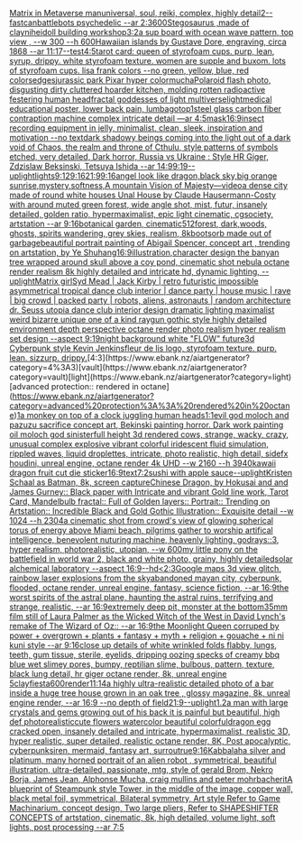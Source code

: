 [Matrix in Metaverse man](https://www.ebank.nz/aiartgenerator?category=Matrix%20in%20Metaverse%20man)[universal, soul, reiki, complex, highly detail](https://www.ebank.nz/aiartgenerator?category=universal%2C%20soul%2C%20reiki%2C%20complex%2C%20highly%20detail)[2](https://www.ebank.nz/aiartgenerator?category=2)[--fast](https://www.ebank.nz/aiartgenerator?category=--fast)[can](https://www.ebank.nz/aiartgenerator?category=can)[battlebots psychedelic --ar 2:3](https://www.ebank.nz/aiartgenerator?category=battlebots%20psychedelic%20--ar%202%3A3)[600](https://www.ebank.nz/aiartgenerator?category=600)[Stegosaurus ,made of clay](https://www.ebank.nz/aiartgenerator?category=Stegosaurus%20%2Cmade%20of%20clay)[nihei](https://www.ebank.nz/aiartgenerator?category=nihei)[doll building workshop](https://www.ebank.nz/aiartgenerator?category=doll%20building%20workshop)[3:2](https://www.ebank.nz/aiartgenerator?category=3%3A2)[a sup board with ocean wave pattern, top view , --w 300 --h 600](https://www.ebank.nz/aiartgenerator?category=a%20sup%20board%20with%20ocean%20wave%20pattern%2C%20top%20view%20%2C%20--w%20300%20--h%20600)[Hawaiian islands by Gustave Dore, engraving, circa 1868 --ar 11:17](https://www.ebank.nz/aiartgenerator?category=Hawaiian%20islands%20by%20Gustave%20Dore%2C%20engraving%2C%20circa%201868%20--ar%2011%3A17)[--test](https://www.ebank.nz/aiartgenerator?category=--test)[4:5](https://www.ebank.nz/aiartgenerator?category=4%3A5)[tarot card: queen of styrofoam cups. purp, lean, syrup, drippy. white styrofoam texture. women are supple and buxom. lots of styrofoam cups. lisa frank colors --no green, yellow, blue, red colors](https://www.ebank.nz/aiartgenerator?category=tarot%20card%3A%20queen%20of%20styrofoam%20cups.%20purp%2C%20lean%2C%20syrup%2C%20drippy.%20white%20styrofoam%20texture.%20women%20are%20supple%20and%20buxom.%20lots%20of%20styrofoam%20cups.%20lisa%20frank%20colors%20--no%20green%2C%20yellow%2C%20blue%2C%20red%20colors)[edges](https://www.ebank.nz/aiartgenerator?category=edges)[jurassic park Pixar hyper color](https://www.ebank.nz/aiartgenerator?category=jurassic%20park%20Pixar%20hyper%20color)[mucha](https://www.ebank.nz/aiartgenerator?category=mucha)[Polaroid flash photo, disgusting dirty cluttered hoarder kitchen, molding rotten radioactive festering human head](https://www.ebank.nz/aiartgenerator?category=Polaroid%20flash%20photo%2C%20disgusting%20dirty%20cluttered%20hoarder%20kitchen%2C%20molding%20rotten%20radioactive%20festering%20human%20head)[fractal goddesses of light multiverse](https://www.ebank.nz/aiartgenerator?category=fractal%20goddesses%20of%20light%20multiverse)[light](https://www.ebank.nz/aiartgenerator?category=light)[medical educational poster, lower back pain, lumbago](https://www.ebank.nz/aiartgenerator?category=medical%20educational%20poster%2C%20lower%20back%20pain%2C%20lumbago)[top](https://www.ebank.nz/aiartgenerator?category=top)[1](https://www.ebank.nz/aiartgenerator?category=1)[steel glass carbon fiber contraption machine complex intricate detail —ar 4:5](https://www.ebank.nz/aiartgenerator?category=steel%20glass%20carbon%20fiber%20contraption%20machine%20complex%20intricate%20detail%20%E2%80%94ar%204%3A5)[mask](https://www.ebank.nz/aiartgenerator?category=mask)[16:9](https://www.ebank.nz/aiartgenerator?category=16%3A9)[insect recording equipment in jelly, minimalist, clean, sleek, inspiration and motivation --no text](https://www.ebank.nz/aiartgenerator?category=insect%20recording%20equipment%20in%20jelly%2C%20minimalist%2C%20clean%2C%20sleek%2C%20inspiration%20and%20motivation%20--no%20text)[dark shadowy beings coming into the light out of a dark void of Chaos, the realm and throne of Cthulu, style patterns of symbols etched, very detailed, Dark horror, Russia vs Ukraine : Style HR Giger, Zdzislaw Beksinski, Tetsuya Ishida --ar 14:9](https://www.ebank.nz/aiartgenerator?category=dark%20shadowy%20beings%20coming%20into%20the%20light%20out%20of%20a%20dark%20void%20of%20Chaos%2C%20the%20realm%20and%20throne%20of%20Cthulu%2C%20style%20patterns%20of%20symbols%20etched%2C%20very%20detailed%2C%20Dark%20horror%2C%20Russia%20vs%20Ukraine%20%3A%20Style%20HR%20Giger%2C%20Zdzislaw%20Beksinski%2C%20Tetsuya%20Ishida%20--ar%2014%3A9)[9:19](https://www.ebank.nz/aiartgenerator?category=9%3A19)[--uplight](https://www.ebank.nz/aiartgenerator?category=--uplight)[lights](https://www.ebank.nz/aiartgenerator?category=lights)[9:12](https://www.ebank.nz/aiartgenerator?category=9%3A12)[9:16](https://www.ebank.nz/aiartgenerator?category=9%3A16)[21:9](https://www.ebank.nz/aiartgenerator?category=21%3A9)[9:16](https://www.ebank.nz/aiartgenerator?category=9%3A16)[angel look like dragon,black sky,big orange sunrise,mystery,softness,A mountain Vision of Majesty—video](https://www.ebank.nz/aiartgenerator?category=angel%20look%20like%20dragon%2Cblack%20sky%2Cbig%20orange%20sunrise%2Cmystery%2Csoftness%2CA%20mountain%20Vision%20of%20Majesty%E2%80%94video)[a dense city made of round white houses Unal House by Claude Hausermann-Costy with around muted green forest, wide angle shot, mist, futur, insanely detailed, golden ratio, hypermaximalist, epic light cinematic, cgsociety, artstation --ar 9:16](https://www.ebank.nz/aiartgenerator?category=a%20dense%20city%20made%20of%20round%20white%20houses%20Unal%20House%20by%20Claude%20Hausermann-Costy%20with%20around%20muted%20green%20forest%2C%20wide%20angle%20shot%2C%20mist%2C%20futur%2C%20insanely%20detailed%2C%20golden%20ratio%2C%20hypermaximalist%2C%20epic%20light%20cinematic%2C%20cgsociety%2C%20artstation%20--ar%209%3A16)[botanical garden, cinematic](https://www.ebank.nz/aiartgenerator?category=botanical%20garden%2C%20cinematic)[512](https://www.ebank.nz/aiartgenerator?category=512)[forest, dark,woods, ghosts, spirits wandering, grey skies, realism, 8k](https://www.ebank.nz/aiartgenerator?category=forest%2C%20dark%2Cwoods%2C%20ghosts%2C%20spirits%20wandering%2C%20grey%20skies%2C%20realism%2C%208k)[boots](https://www.ebank.nz/aiartgenerator?category=boots)[orb made out of garbage](https://www.ebank.nz/aiartgenerator?category=orb%20made%20out%20of%20garbage)[beautiful portrait painting of Abigail Spencer, concept art , trending on artstation, by Ye Shuhang](https://www.ebank.nz/aiartgenerator?category=beautiful%20portrait%20painting%20of%20Abigail%20Spencer%2C%20concept%20art%20%2C%20trending%20on%20artstation%2C%20by%20Ye%20Shuhang)[16:9](https://www.ebank.nz/aiartgenerator?category=16%3A9)[illustration,](https://www.ebank.nz/aiartgenerator?category=illustration%2C)[character design the banyan tree wrapped around skull above a coy pond, cinematic shot nebula octane render realism 8k highly detailed and intricate hd, dynamic lighting, --uplight](https://www.ebank.nz/aiartgenerator?category=character%20design%20the%20banyan%20tree%20wrapped%20around%20skull%20above%20a%20coy%20pond%2C%20cinematic%20shot%20nebula%20octane%20render%20realism%208k%20highly%20detailed%20and%20intricate%20hd%2C%20dynamic%20lighting%2C%20--uplight)[Matrix girl](https://www.ebank.nz/aiartgenerator?category=Matrix%20girl)[Syd Mead | Jack Kirby | retro futuristic impossible asymmetrical tropical dance club interior | dance party | house music | rave | big crowd | packed party |  robots, aliens, astronauts | random architecture dr. Seuss utopia dance club interior design dramatic lighting maximalist weird bizarre unique one of a kind raygun gothic style highly detailed environment depth perspective octane render photo realism hyper realism set design --aspect 9:19](https://www.ebank.nz/aiartgenerator?category=Syd%20Mead%20%7C%20Jack%20Kirby%20%7C%20retro%20futuristic%20impossible%20asymmetrical%20tropical%20dance%20club%20interior%20%7C%20dance%20party%20%7C%20house%20music%20%7C%20rave%20%7C%20big%20crowd%20%7C%20packed%20party%20%7C%20%20robots%2C%20aliens%2C%20astronauts%20%7C%20random%20architecture%20dr.%20Seuss%20utopia%20dance%20club%20interior%20design%20dramatic%20lighting%20maximalist%20weird%20bizarre%20unique%20one%20of%20a%20kind%20raygun%20gothic%20style%20highly%20detailed%20environment%20depth%20perspective%20octane%20render%20photo%20realism%20hyper%20realism%20set%20design%20--aspect%209%3A19)[night background white "FLOW" future3d Cyberpunk style Kevin Jenkins](https://www.ebank.nz/aiartgenerator?category=night%20background%20white%20%22FLOW%22%20future3d%20Cyberpunk%20style%20Kevin%20Jenkins)[fleur de lis logo, styrofoam texture. purp. lean. sizzurp. drippy.](https://www.ebank.nz/aiartgenerator?category=fleur%20de%20lis%20logo%2C%20styrofoam%20texture.%20purp.%20lean.%20sizzurp.%20drippy.)[4:3](https://www.ebank.nz/aiartgenerator?category=4%3A3)[vault](https://www.ebank.nz/aiartgenerator?category=vault)[light](https://www.ebank.nz/aiartgenerator?category=light)[advanced protection:: rendered in octane](https://www.ebank.nz/aiartgenerator?category=advanced%20protection%3A%3A%20rendered%20in%20octane)[1](https://www.ebank.nz/aiartgenerator?category=1)[a monkey on top of a clock juggling human heads](https://www.ebank.nz/aiartgenerator?category=a%20monkey%20on%20top%20of%20a%20clock%20juggling%20human%20heads)[1:1](https://www.ebank.nz/aiartgenerator?category=1%3A1)[evil god moloch and pazuzu sacrifice concept art, Bekinski painting horror. Dark work painting oil moloch god sinister](https://www.ebank.nz/aiartgenerator?category=evil%20god%20moloch%20and%20pazuzu%20sacrifice%20concept%20art%2C%20Bekinski%20painting%20horror.%20Dark%20work%20painting%20oil%20moloch%20god%20sinister)[full height 3d rendered cows,  strange, wacky, crazy, unusual complex explosive vibrant colorful iridescent  fluid simulation, rippled waves, liquid droplettes, intricate, photo realistic, high detail, sidefx houdini, unreal engine, octane render 4k UHD --w 2160 --h 3940](https://www.ebank.nz/aiartgenerator?category=full%20height%203d%20rendered%20cows%2C%20%20strange%2C%20wacky%2C%20crazy%2C%20unusual%20complex%20explosive%20vibrant%20colorful%20iridescent%20%20fluid%20simulation%2C%20rippled%20waves%2C%20liquid%20droplettes%2C%20intricate%2C%20photo%20realistic%2C%20high%20detail%2C%20sidefx%20houdini%2C%20unreal%20engine%2C%20octane%20render%204k%20UHD%20--w%202160%20--h%203940)[kawaii dragon fruit cut die sticker](https://www.ebank.nz/aiartgenerator?category=kawaii%20dragon%20fruit%20cut%20die%20sticker)[16:9](https://www.ebank.nz/aiartgenerator?category=16%3A9)[text](https://www.ebank.nz/aiartgenerator?category=text)[7:2](https://www.ebank.nz/aiartgenerator?category=7%3A2)[sushi with apple sauce](https://www.ebank.nz/aiartgenerator?category=sushi%20with%20apple%20sauce)[--uplight](https://www.ebank.nz/aiartgenerator?category=--uplight)[Kristen Schaal as Batman, 8k, screen capture](https://www.ebank.nz/aiartgenerator?category=Kristen%20Schaal%20as%20Batman%2C%208k%2C%20screen%20capture)[Chinese Dragon, by Hokusai and and James Gurney:: Black paper with Intricate and vibrant Gold line work, Tarot Card, Mandelbulb fractal::  Full of Golden layers::  Portrait:: Trending on Artstation::  Incredible Black and Gold Gothic Illustration::  Exquisite detail --w 1024 --h 2304](https://www.ebank.nz/aiartgenerator?category=Chinese%20Dragon%2C%20by%20Hokusai%20and%20and%20James%20Gurney%3A%3A%20Black%20paper%20with%20Intricate%20and%20vibrant%20Gold%20line%20work%2C%20Tarot%20Card%2C%20Mandelbulb%20fractal%3A%3A%20%20Full%20of%20Golden%20layers%3A%3A%20%20Portrait%3A%3A%20Trending%20on%20Artstation%3A%3A%20%20Incredible%20Black%20and%20Gold%20Gothic%20Illustration%3A%3A%20%20Exquisite%20detail%20--w%201024%20--h%202304)[a cinematic shot from crowd's view of glowing spherical torus of energy above Miami beach, pilgrims gather to worship artifical intelligence, benevolent nuturing machine, heavenly lighting, godrays::3, hyper realism, photorealistic, utopian, --w 600](https://www.ebank.nz/aiartgenerator?category=a%20cinematic%20shot%20from%20crowd%27s%20view%20of%20glowing%20spherical%20torus%20of%20energy%20above%20Miami%20beach%2C%20pilgrims%20gather%20to%20worship%20artifical%20intelligence%2C%20benevolent%20nuturing%20machine%2C%20heavenly%20lighting%2C%20godrays%3A%3A3%2C%20hyper%20realism%2C%20photorealistic%2C%20utopian%2C%20--w%20600)[my little pony on the battlefield in world war 2, black and white photo, grainy, highly detailed](https://www.ebank.nz/aiartgenerator?category=my%20little%20pony%20on%20the%20battlefield%20in%20world%20war%202%2C%20black%20and%20white%20photo%2C%20grainy%2C%20highly%20detailed)[solar alchemical laboratory --aspect 16:9](https://www.ebank.nz/aiartgenerator?category=solar%20alchemical%20laboratory%20--aspect%2016%3A9)[--hd](https://www.ebank.nz/aiartgenerator?category=--hd)[<2:3](https://www.ebank.nz/aiartgenerator?category=%3C2%3A3)[Google maps 3d view glitch, rainbow laser explosions from the sky](https://www.ebank.nz/aiartgenerator?category=Google%20maps%203d%20view%20glitch%2C%20rainbow%20laser%20explosions%20from%20the%20sky)[abandoned mayan city, cyberpunk, flooded, octane render, unreal engine, fantasy, science fiction, --ar 16:9](https://www.ebank.nz/aiartgenerator?category=abandoned%20mayan%20city%2C%20cyberpunk%2C%20flooded%2C%20octane%20render%2C%20unreal%20engine%2C%20fantasy%2C%20science%20fiction%2C%20--ar%2016%3A9)[the worst spirits of the astral plane, haunting the astral ruins, terrifying and strange, realistic, --ar 16:9](https://www.ebank.nz/aiartgenerator?category=the%20worst%20spirits%20of%20the%20astral%20plane%2C%20haunting%20the%20astral%20ruins%2C%20terrifying%20and%20strange%2C%20realistic%2C%20--ar%2016%3A9)[extremely deep pit, monster at the bottom](https://www.ebank.nz/aiartgenerator?category=extremely%20deep%20pit%2C%20monster%20at%20the%20bottom)[35mm film still of Laura Palmer as the Wicked Witch of the West in David Lynch's remake of The Wizard of Oz:: --ar 16:9](https://www.ebank.nz/aiartgenerator?category=35mm%20film%20still%20of%20Laura%20Palmer%20as%20the%20Wicked%20Witch%20of%20the%20West%20in%20David%20Lynch%27s%20remake%20of%20The%20Wizard%20of%20Oz%3A%3A%20--ar%2016%3A9)[the Moonlight Queen corruped by power + overgrown + plants + fantasy + myth + religion + gouache + ni ni kuni style --ar 9:16](https://www.ebank.nz/aiartgenerator?category=the%20Moonlight%20Queen%20corruped%20by%20power%20%2B%20overgrown%20%2B%20plants%20%2B%20fantasy%20%2B%20myth%20%2B%20religion%20%2B%20gouache%20%2B%20ni%20ni%20kuni%20style%20--ar%209%3A16)[close up details of white wrinkled folds flabby, lungs, teeth, gum tissue, sterile, eyelids, dripping oozing specks of creamy bbq blue wet slimey pores, bumpy, reptilian slime, bulbous, pattern, texture, black lung detail, hr giger octane render, 8k, unreal engine 5](https://www.ebank.nz/aiartgenerator?category=close%20up%20details%20of%20white%20wrinkled%20folds%20flabby%2C%20lungs%2C%20teeth%2C%20gum%20tissue%2C%20sterile%2C%20eyelids%2C%20dripping%20oozing%20specks%20of%20creamy%20bbq%20blue%20wet%20slimey%20pores%2C%20bumpy%2C%20reptilian%20slime%2C%20bulbous%2C%20pattern%2C%20texture%2C%20black%20lung%20detail%2C%20hr%20giger%20octane%20render%2C%208k%2C%20unreal%20engine%205)[clay](https://www.ebank.nz/aiartgenerator?category=clay)[fiesta](https://www.ebank.nz/aiartgenerator?category=fiesta)[600](https://www.ebank.nz/aiartgenerator?category=600)[render](https://www.ebank.nz/aiartgenerator?category=render)[11:14](https://www.ebank.nz/aiartgenerator?category=11%3A14)[a highly ultra-realistic detailed photo of a bar inside a huge tree house grown in an oak tree , glossy magazine, 8k, unreal engine render,  --ar 16:9 --no depth of field](https://www.ebank.nz/aiartgenerator?category=a%20highly%20ultra-realistic%20detailed%20photo%20of%20a%20bar%20inside%20a%20huge%20tree%20house%20grown%20in%20an%20oak%20tree%20%2C%20glossy%20magazine%2C%208k%2C%20unreal%20engine%20render%2C%20%20--ar%2016%3A9%20--no%20depth%20of%20field)[21:9](https://www.ebank.nz/aiartgenerator?category=21%3A9)[--uplight](https://www.ebank.nz/aiartgenerator?category=--uplight)[1.2](https://www.ebank.nz/aiartgenerator?category=1.2)[a man with large crystals and gems growing out of his back it is painful but beautiful, high def photorealistic](https://www.ebank.nz/aiartgenerator?category=a%20man%20with%20large%20crystals%20and%20gems%20growing%20out%20of%20his%20back%20it%20is%20painful%20but%20beautiful%2C%20high%20def%20photorealistic)[cute flowers watercolor beautiful colorful](https://www.ebank.nz/aiartgenerator?category=cute%20flowers%20watercolor%20beautiful%20colorful)[dragon egg cracked open, insanely detailed and intricate, hypermaximalist, realistic 3D, hyper realistic, super detailed, realistic octane render, 8K, Post apocalyptic, cyberpunk](https://www.ebank.nz/aiartgenerator?category=dragon%20egg%20cracked%20open%2C%20insanely%20detailed%20and%20intricate%2C%20hypermaximalist%2C%20realistic%203D%2C%20hyper%20realistic%2C%20super%20detailed%2C%20realistic%20octane%20render%2C%208K%2C%20Post%20apocalyptic%2C%20cyberpunk)[siren, mermaid, fantasy art, surrou](https://www.ebank.nz/aiartgenerator?category=siren%2C%20mermaid%2C%20fantasy%20art%2C%20surrou)[true](https://www.ebank.nz/aiartgenerator?category=true)[9:16](https://www.ebank.nz/aiartgenerator?category=9%3A16)[Kabbalah](https://www.ebank.nz/aiartgenerator?category=Kabbalah)[a  silver and platinum, many horned portrait of an alien robot , symmetrical, beautiful illustration, ultra-detailed, passionate, mtg, style of  gerald Brom, Nekro Borja, James Jean, Alphonse Mucha, craig mullins and peter mohrbacher](https://www.ebank.nz/aiartgenerator?category=a%20%20silver%20and%20platinum%2C%20many%20horned%20portrait%20of%20an%20alien%20robot%20%2C%20symmetrical%2C%20beautiful%20illustration%2C%20ultra-detailed%2C%20passionate%2C%20mtg%2C%20style%20of%20%20gerald%20Brom%2C%20Nekro%20Borja%2C%20James%20Jean%2C%20Alphonse%20Mucha%2C%20craig%20mullins%20and%20peter%20mohrbacher)[it](https://www.ebank.nz/aiartgenerator?category=it)[A blueprint of Steampunk style Tower,   in the middle of the image,   copper wall, black metal foil, symmetrical,  Bilateral symmetry,  Art style Refer to Game Machinarium.  concept design, Two large pliers, Refer to SHAPESHIFTER CONCEPTS  of artstation, cinematic,  8k, high detailed,  volume light,  soft lights,  post processing    --ar 7:5](https://www.ebank.nz/aiartgenerator?category=A%20blueprint%20of%20Steampunk%20style%20Tower%2C%20%20%20in%20the%20middle%20of%20the%20image%2C%20%20%20copper%20wall%2C%20black%20metal%20foil%2C%20symmetrical%2C%20%20Bilateral%20symmetry%2C%20%20Art%20style%20Refer%20to%20Game%20Machinarium.%20%20concept%20design%2C%20Two%20large%20pliers%2C%20Refer%20to%20SHAPESHIFTER%20CONCEPTS%20%20of%20artstation%2C%20cinematic%2C%20%208k%2C%20high%20detailed%2C%20%20volume%20light%2C%20%20soft%20lights%2C%20%20post%20processing%20%20%20%20--ar%207%3A5)